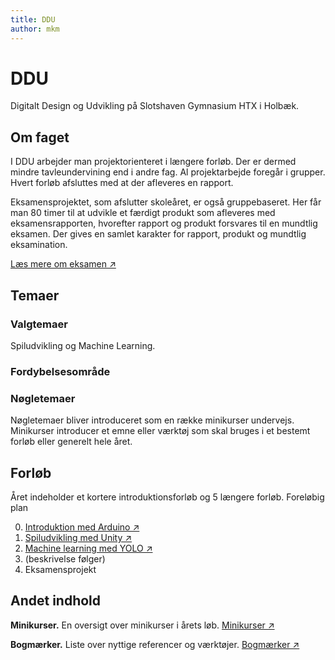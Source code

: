 ```yaml
---
title: DDU
author: mkm
---
```

# DDU
Digitalt Design og Udvikling på Slotshaven Gymnasium HTX i Holbæk.

## Om faget
I DDU arbejder man projektorienteret i længere forløb. Der er dermed mindre tavleundervining end i andre fag. Al projektarbejde foregår i grupper.
Hvert forløb afsluttes med at der afleveres en rapport. 

Eksamensprojektet, som afslutter skoleåret, er også gruppebaseret. Her får man 80 timer til at udvikle et færdigt produkt som afleveres med eksamensrapporten, hvorefter rapport og produkt forsvares til en mundtlig eksamen. Der gives en samlet karakter for rapport, produkt og mundtlig eksamination. 

[Læs mere om eksamen ↗️](sider/eksamen.md)

## Temaer
### Valgtemaer
Spiludvikling og Machine Learning. 

### Fordybelsesområde

### Nøgletemaer
Nøgletemaer bliver introduceret som en række minikurser undervejs. 
Minikurser introducer et emne eller værktøj som skal bruges i et bestemt forløb eller generelt hele året.


## Forløb
Året indeholder et kortere introduktionsforløb og 5 længere forløb.
Foreløbig plan

0. [Introduktion med Arduino ↗️](forloeb/intro-arduino.md)
1. [Spiludvikling med Unity ↗️](forloeb/unity-game.md)
2. [Machine learning med YOLO ↗️](forloeb/machine-learning-yolo.md) 
3. (beskrivelse følger)
4. Eksamensprojekt

## Andet indhold

**Minikurser.** 
En oversigt over minikurser i årets løb. 
[Minikurser ↗️](minikurser/minikurser.md)

**Bogmærker.** 
Liste over nyttige referencer og værktøjer. 
[Bogmærker ↗️](sider/bogmaerker.md)


